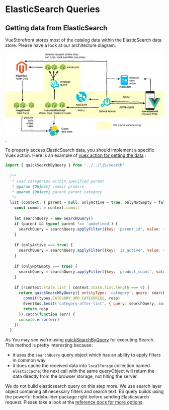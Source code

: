 # ElasticSearch Queries

## Getting data from ElasticSearch

VueStorefront stores most of the catalog data within the ElasticSearch data store. Please have a look at our architecture diagram:

![Architecture diagram](../images/Vue-storefront-architecture.png).

To properly access ElasticSearch data, you should implement a specific Vuex action. Here is an example of [vuex action for getting the data](https://github.com/LogimaeCommerce/logima-pwa/blob/c954b96f6633a201e10bed1d2e4c0def1aeb3071/core/store/modules/category.js#L38) :

```js
import { quickSearchByQuery } from '../../lib/search'

  /**
   * Load categories within specified parent
   * @param {Object} commit promise
   * @param {Object} parent parent category
   */
  list (context, { parent = null, onlyActive = true, onlyNotEmpty = false, size = 4000, start = 0, sort = 'position:asc', includeFields = config.entities.optimize ? config.entities.category.includeFields : null }) {
    const commit = context.commit

    let searchQuery = new SearchQuery()
    if (parent && typeof parent !== 'undefined') {
      searchQuery = searchQuery.applyFilter({key: 'parent_id', value: {'eq': parent.id}})
    }

    if (onlyActive === true) {
      searchQuery = searchQuery.applyFilter({key: 'is_active', value: {'eq': true}})
    }

    if (onlyNotEmpty === true) {
      searchQuery = searchQuery.applyFilter({key: 'product_count', value: {'gt': 0}})
    }

    if (!context.state.list | context.state.list.length === 0) {
      return quickSearchByQuery({ entityType: 'category', query: searchQuery, sort: sort, size: size, start: start, includeFields: includeFields }).then(function (resp) {
        commit(types.CATEGORY_UPD_CATEGORIES, resp)
        EventBus.$emit('category-after-list', { query: searchQuery, sort: sort, size: size, start: start, list: resp })
        return resp
      }).catch(function (err) {
      console.error(err)
    })
  }
```

As You may see we're using [quickSearchByQuery](https://github.com/LogimaeCommerce/logima-pwa/blob/c954b96f6633a201e10bed1d2e4c0def1aeb3071/core/lib/search/search.js#L60) for executing Search. This method is pretty interesting because:

- it uses the `searchQuery` query object which has an ability to apply filters in common way
- it does cache the received data into `localForage` collection named `elasticCache`; the next call with the same queryObject will return the data directly from the browser storage, not hiting the server.

We do not build elasticsearch query on this step more. We use search layer object containing all necessary filters and search text. ES query builds using the powerful bodybuilder package right before sending Elasticsearch request. Please take a look at the [reference docs for more options](https://github.com/danpaz/bodybuilder).
